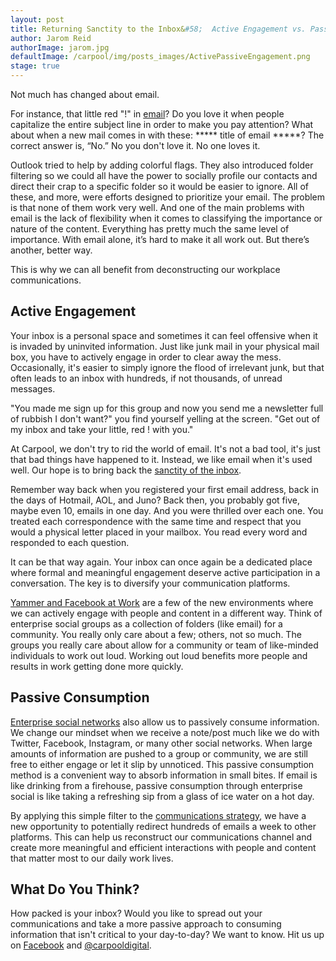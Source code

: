 ```yaml
---
layout: post
title: Returning Sanctity to the Inbox&#58;  Active Engagement vs. Passive Consumption
author: Jarom Reid
authorImage: jarom.jpg
defaultImage: /carpool/img/posts_images/ActivePassiveEngagement.png
stage: true
---
```

Not much has changed about email.

For instance, that little red "!" in [email](http://carpoolagency.com/articles/What-Rats-Can-Teach-Us-About-Email.html)? Do you love it when people capitalize the entire subject line in order to make you pay attention? What about when a new mail comes in with these: ***** title of email *****? The correct answer is, “No.” No you don't love it. No one loves it.

<!--more-->

Outlook tried to help by adding colorful flags. They also introduced folder filtering so we could all have the power to socially profile our contacts and direct their crap to a specific folder so it would be easier to ignore. All of these, and more, were efforts designed to prioritize your email. The problem is that none of them work very well. And one of the main problems with email is the lack of flexibility when it comes to classifying the importance or nature of the content. Everything has pretty much the same level of importance. With email alone, it’s hard to make it all work out. But there’s another, better way.

This is why we can all benefit from deconstructing our workplace communications.

Active Engagement
-----------------

Your inbox is a personal space and sometimes it can feel offensive when it is invaded by uninvited information. Just like junk mail in your physical mail box, you have to actively engage in order to clear away the mess. Occasionally, it's easier to simply ignore the flood of irrelevant junk, but that often leads to an inbox with hundreds, if not thousands, of unread messages.

"You made me sign up for this group and now you send me a newsletter full of rubbish I don't want?" you find yourself yelling at the screen. "Get out of my inbox and take your little, red ! with you."

At Carpool, we don't try to rid the world of email. It's not a bad tool, it's just that bad things have happened to it. Instead, we like email when it's used well. Our hope is to bring back the [sanctity of the inbox](http://carpoolagency.com/articles/Is-Mobile-the-New-Inbox.html).

Remember way back when you registered your first email address, back in the days of Hotmail, AOL, and Juno? Back then, you probably got five, maybe even 10, emails in one day. And you were thrilled over each one. You treated each correspondence with the same time and respect that you would a physical letter placed in your mailbox. You read every word and responded to each question.

It can be that way again. Your inbox can once again be a dedicated place where formal and meaningful engagement deserve active participation in a conversation. The key is to diversify your communication platforms.

[Yammer and Facebook at Work](http://carpoolagency.com/articles/Switching-from-Yammer-to-Facebook-at-Work-First-Impressions-Part-2.html) are a few of the new environments where we can actively engage with people and content in a different way. Think of enterprise social groups as a collection of folders (like email) for a community. You really only care about a few; others, not so much. The groups you really care about allow for a community or team of like-minded individuals to work out loud. Working out loud benefits more people and results in work getting done more quickly.

Passive Consumption
-------------------

[Enterprise social networks](http://carpoolagency.com/articles/Switching-from-Yammer-to-Facebook-at-Work-First-Impressions-Part-1.html) also allow us to passively consume information. We change our mindset when we receive a note/post much like we do with Twitter, Facebook, Instagram, or many other social networks. When large amounts of information are pushed to a group or community, we are still free to either engage or let it slip by unnoticed. This passive consumption method is a convenient way to absorb information in small bites. If email is like drinking from a firehouse, passive consumption through enterprise social is like taking a refreshing sip from a glass of ice water on a hot day.

By applying this simple filter to the [communications strategy](http://carpoolagency.com/articles/Implementation-Strategy.html), we have a new opportunity to potentially redirect hundreds of emails a week to other platforms. This can help us reconstruct our communications channel and create more meaningful and efficient interactions with people and content that matter most to our daily work lives.

What Do You Think?
------------------

How packed is your inbox? Would you like to spread out your communications and take a more passive approach to consuming information that isn't critical to your day-to-day? We want to know. Hit us up on [Facebook](https://www.facebook.com/carpooldigital/?fref=ts) and [@carpooldigital](https://twitter.com/carpooldigital).
